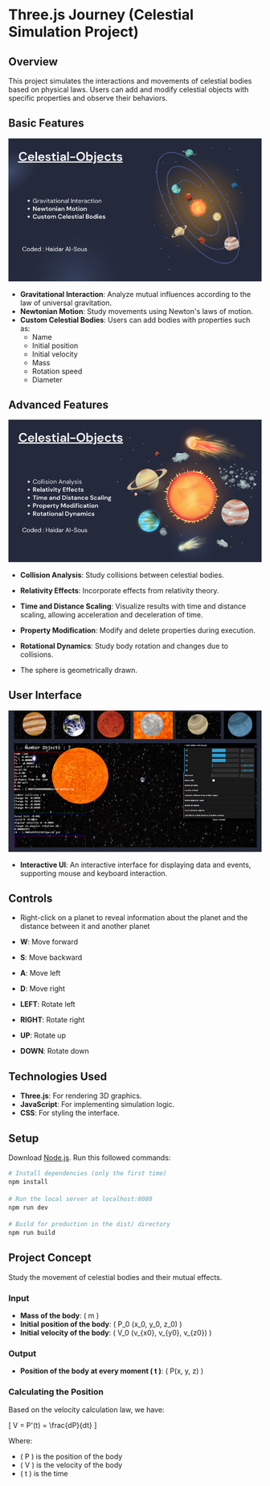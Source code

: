# Three.js Journey (Celestial Simulation Project)

## Overview

This project simulates the interactions and movements of celestial bodies based on physical laws. Users can add and modify celestial objects with specific properties and observe their behaviors.

## Basic Features
![](./1.png)

- **Gravitational Interaction**: Analyze mutual influences according to the law of universal gravitation.
- **Newtonian Motion**: Study movements using Newton's laws of motion.
- **Custom Celestial Bodies**: Users can add bodies with properties such as:
  - Name
  - Initial position
  - Initial velocity
  - Mass
  - Rotation speed
  - Diameter

## Advanced Features
![](./2.png)

- **Collision Analysis**: Study collisions between celestial bodies.
- **Relativity Effects**: Incorporate effects from relativity theory.
- **Time and Distance Scaling**: Visualize results with time and distance scaling, allowing acceleration and deceleration of time.
- **Property Modification**: Modify and delete properties during execution.
- **Rotational Dynamics**: Study body rotation and changes due to collisions.

- The sphere is geometrically drawn.


## User Interface
![](./3.png)

- **Interactive UI**: An interactive interface for displaying data and events, supporting mouse and keyboard interaction.


## Controls

- Right-click on a planet to reveal information about the planet and the distance between it and another planet
- **W**: Move forward
- **S**: Move backward
- **A**: Move left
- **D**: Move right

- **LEFT**: Rotate left
- **RIGHT**: Rotate right
- **UP**: Rotate up
- **DOWN**: Rotate down

## Technologies Used

- **Three.js**: For rendering 3D graphics.
- **JavaScript**: For implementing simulation logic.
- **CSS**: For styling the interface.


## Setup
Download [Node.js](https://nodejs.org/en/download/).
Run this followed commands:

``` bash
# Install dependencies (only the first time)
npm install

# Run the local server at localhost:8080
npm run dev

# Build for production in the dist/ directory
npm run build
```

## Project Concept

Study the movement of celestial bodies and their mutual effects.

### Input

- **Mass of the body**: \( m \)
- **Initial position of the body**: \( P_0 (x_0, y_0, z_0) \)
- **Initial velocity of the body**: \( V_0 (v_{x0}, v_{y0}, v_{z0}) \)

### Output

- **Position of the body at every moment \( t \)**: \( P(x, y, z) \)

### Calculating the Position

Based on the velocity calculation law, we have:

\[ 
V = P'(t) = \frac{dP}{dt} 
\]

Where:
- \( P \) is the position of the body
- \( V \) is the velocity of the body
- \( t \) is the time
